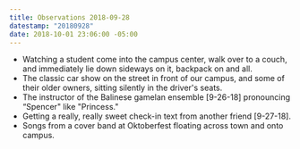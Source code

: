 ```yaml
---
title: Observations 2018-09-28
datestamp: "20180928"
date: 2018-10-01 23:06:00 -05:00
---
```


- Watching a student come into the campus center, walk over to a couch, and immediately lie down sideways on it, backpack on and all.
- The classic car show on the street in front of our campus, and some of their older owners, sitting silently in the driver's seats.
- The instructor of the Balinese gamelan ensemble [9-26-18] pronouncing “Spencer" like "Princess."
- Getting a really, really sweet check-in text from another friend [9-27-18].
- Songs from a cover band at Oktoberfest floating across town and onto campus.
